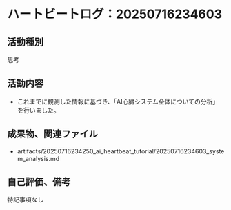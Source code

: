 # ハートビートログ：20250716234603

## 活動種別
思考

## 活動内容
- これまでに観測した情報に基づき、「AI心臓システム全体についての分析」を行いました。

## 成果物、関連ファイル
- artifacts/20250716234250_ai_heartbeat_tutorial/20250716234603_system_analysis.md

## 自己評価、備考
特記事項なし

